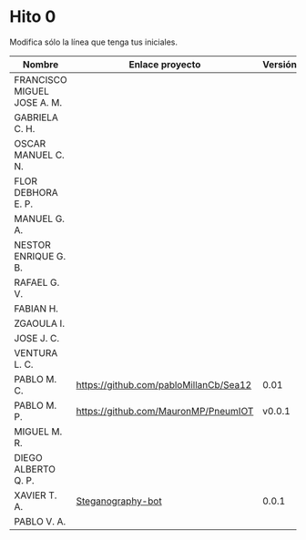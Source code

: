 # Hito 0

Modifica sólo la línea que tenga tus iniciales.

| Nombre       | Enlace proyecto                                                                    | Versión      |
| --------------- | ----------------------------------------------------------------------- | -------------- |
| FRANCISCO MIGUEL JOSE A. M.    | <!--enlace-->                                                           | <!--versión--> |
|  GABRIELA C. H.   | <!--enlace-->                                                           | <!--versión--> |
|  OSCAR MANUEL C. N.   | <!--enlace-->                                                           | <!--versión--> |
|  FLOR DEBHORA E. P.   | <!--enlace-->                                                           | <!--versión--> |
|  MANUEL G. A.  | <!--enlace-->                                                           | <!--versión--> |
|  NESTOR ENRIQUE G. B.   | <!--enlace-->                                                           | <!--versión--> |
|  RAFAEL G. V.  | <!--enlace-->                                                           | <!--versión--> |
|  FABIAN H.   | <!--enlace-->                                                           | <!--versión--> |
|  ZGAOULA I.   | <!--enlace-->                                                           | <!--versión--> |
|  JOSE J. C.   | <!--enlace-->                                                           | <!--versión--> |
|  VENTURA L. C.   | <!--enlace-->                                                           | <!--versión--> |
|  PABLO M. C.   | https://github.com/pabloMillanCb/Sea12                                                          | 0.01 |
|  PABLO M. P. | https://github.com/MauronMP/PneumIOT | v0.0.1 |
|  MIGUEL M. R.  | <!--enlace-->                                                           | <!--versión--> |
|  DIEGO ALBERTO Q. P.   | <!--enlace-->                                                           | <!--versión--> |
|  XAVIER T. A.   | [Steganography-bot](https://github.com/dext0s/cc-project-steganography-telegram-bot)                                                        | 0.0.1 |
|  PABLO V. A.   | <!--enlace-->                                                           | <!--versión--> |


